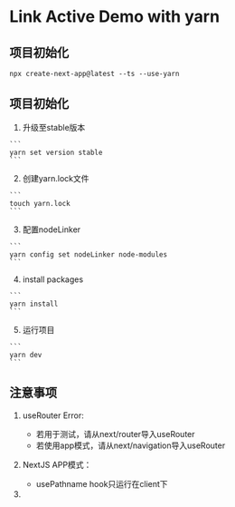 # Link Active Demo with yarn

## 项目初始化

  ```
  npx create-next-app@latest --ts --use-yarn
  ```

## 项目初始化

  1. 升级至stable版本

    ```
    yarn set version stable
    ```

  2. 创建yarn.lock文件

    ```
    touch yarn.lock
    ```

  3. 配置nodeLinker

    ```
    yarn config set nodeLinker node-modules
    ```

  4. install packages

    ```
    yarn install
    ```
  
  5. 运行项目

    ```
    yarn dev
    ```

## 注意事项

  1. useRouter Error:

      - 若用于测试，请从next/router导入useRouter
      - 若使用app模式，请从next/navigation导入useRouter

  2. NextJS APP模式：

      - usePathname hook只运行在client下
  
  3. 